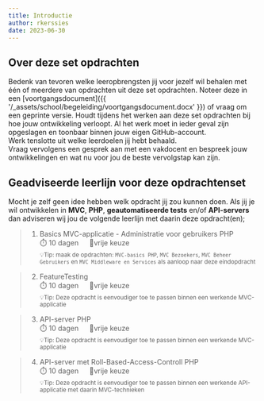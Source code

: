 ```yaml
---
title: Introductie
author: rkerssies
date: 2023-06-30
---
```


## Over deze set opdrachten
Bedenk van tevoren welke leeropbrengsten jij voor jezelf wil behalen met één of meerdere van opdrachten
uit deze set opdrachten. Noteer deze in een [voortgangsdocument]({{ '/_assets/school/begeleiding/voortgangsdocument.docx' }})
of vraag om een geprinte versie. Houdt tijdens het werken aan deze set opdrachten bij hoe jouw ontwikkeling verloopt.
Al het werk moet in ieder geval zijn opgeslagen en toonbaar binnen jouw eigen GitHub-account.   
Werk tenslotte uit welke leerdoelen jij hebt behaald. <br>
Vraag vervolgens een gesprek aan met een vakdocent en bespreek jouw ontwikkelingen en wat nu voor jou de beste vervolgstap kan zijn.


## Geadviseerde leerlijn voor deze opdrachtenset
Mocht je zelf geen idee hebben welk opdracht jij zou kunnen doen.
Als jij je wil ontwikkelen in **MVC**, **PHP**, **geautomatiseerde tests** en/of **API-servers** dan adviseren wij jou de
volgende leerlijn met daarin deze opdracht(en);
> 1. Basics MVC-applicatie - Administratie voor gebruikers PHP<br>
> ⏱️ 10 dagen &emsp; 🪽vrije keuze<br>
> <small>💡Tip: maak de opdrachten: `MVC-basics PHP`, `MVC Bezoekers`, `MVC Beheer Gebruikers` en `MVC Middleware en Services` als aanloop naar deze eindopdracht</small>

> 2. FeatureTesting<br>
> ⏱️ 10 dagen &emsp; 🪽vrije keuze<br>
> <small>💡Tip: Deze opdracht is eenvoudiger toe te passen binnen een werkende MVC-applicatie</small>

> 3. API-server PHP<br>
> ⏱️ 10 dagen &emsp; 🪽vrije keuze<br>
> <small>💡Tip: Deze opdracht is eenvoudiger toe te passen binnen een werkende MVC-applicatie</small>

> 4. API-server met Roll-Based-Access-Controll PHP<br>
> ⏱️ 10 dagen &emsp; 🪽vrije keuze<br>
> <small>💡Tip: Deze opdracht is eenvoudiger toe te passen binnen een werkende API-applicatie met daarin MVC-technieken</small>
